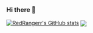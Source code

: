 ### Hi there 👋

<!--
**RedRangerr/RedRangerr** is a ✨ _special_ ✨ repository because its `README.md` (this file) appears on your GitHub profile.

Here are some ideas to get you started:

- 🔭 I’m currently working on ...
- 🌱 I’m currently learning ...
- 👯 I’m looking to collaborate on ...
- 🤔 I’m looking for help with ...
- 💬 Ask me about ...
- 📫 How to reach me: ...
- 😄 Pronouns: ...
- ⚡ Fun fact: ...
-->
[![RedRangerr's GitHub stats](https://github-readme-stats.vercel.app/api?username=RedRangerr)](https://github.com/RedRangerr/github-readme-stats)
<img align="center" src="https://github-readme-stats.vercel.app/api/top-langs/?username=RedRangerr&theme=radical&layout=compact"/>
